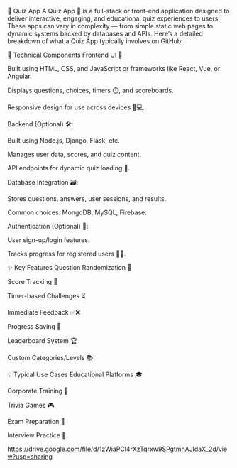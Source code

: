 📘 Quiz App 
A Quiz App 🧠 is a full-stack or front-end application designed to deliver interactive, engaging, and educational quiz experiences to users. These apps can vary in complexity — from simple static web pages to dynamic systems backed by databases and APIs. Here’s a detailed breakdown of what a Quiz App typically involves on GitHub:

🔧 Technical Components
Frontend UI 🎨

Built using HTML, CSS, and JavaScript or frameworks like React, Vue, or Angular.

Displays questions, choices, timers ⏱️, and scoreboards.

Responsive design for use across devices 📱💻.

Backend (Optional) 🛠️:

Built using Node.js, Django, Flask, etc.

Manages user data, scores, and quiz content.

API endpoints for dynamic quiz loading 🔄.

Database Integration 🗃️:

Stores questions, answers, user sessions, and results.

Common choices: MongoDB, MySQL, Firebase.

Authentication (Optional) 🔐:

User sign-up/login features.

Tracks progress for registered users 🧑‍💻.

✨ Key Features
Question Randomization 🔀

Score Tracking 🧾

Timer-based Challenges ⏳

Immediate Feedback ✅❌

Progress Saving 💾

Leaderboard System 🏆

Custom Categories/Levels 📚

💡 Typical Use Cases
Educational Platforms 🎓

Corporate Training 🏢

Trivia Games 🎮

Exam Preparation 📘

Interview Practice 💼

https://drive.google.com/file/d/1zWiaPCl4rXzTqrxw9SPgtmhAJldaX_2d/view?usp=sharing

